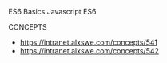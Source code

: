 ES6 Basics
Javascript ES6

CONCEPTS
* https://intranet.alxswe.com/concepts/541
* https://intranet.alxswe.com/concepts/542
